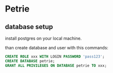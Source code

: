 # Petrie

## database setup

install postgres on your local machine.

than create database and user with this commands: 

```sql
CREATE ROLE xxx WITH LOGIN PASSWORD 'pass123';
CREATE DATABASE petrie;
GRANT ALL PRIVILEGES ON DATABASE petrie TO xxx;
```